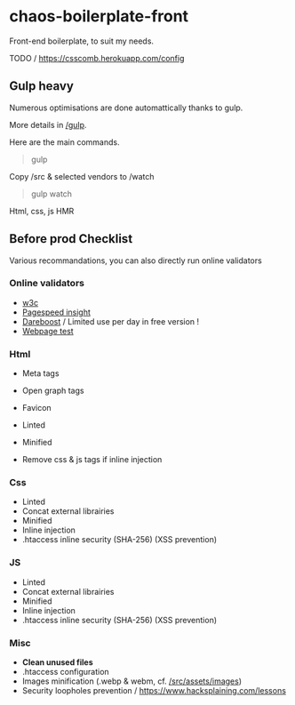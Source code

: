 # chaos-boilerplate-front

Front-end boilerplate, to suit my needs.

TODO / https://csscomb.herokuapp.com/config

## Gulp heavy

Numerous optimisations are done automattically thanks to gulp.

More details in [/gulp](./gulp/).

Here are the main commands.

> gulp

Copy /src & selected vendors to /watch

> gulp watch

Html, css, js HMR


## Before prod Checklist

Various recommandations, you can also directly run online validators

### Online validators

- [w3c](https://validator.w3.org/)
- [Pagespeed insight](https://developers.google.com/speed/pagespeed/insights/)
- [Dareboost](https://www.dareboost.com/fr/) / Limited use per day in free version !
- [Webpage test](https://www.webpagetest.org/)


### Html

- Meta tags
- Open graph tags
- Favicon

- Linted
- Minified
- Remove css & js tags if inline injection


### Css

- Linted
- Concat external librairies
- Minified
- Inline injection
- .htaccess inline security (SHA-256) (XSS prevention)


### JS

- Linted
- Concat external librairies
- Minified
- Inline injection
- .htaccess inline security (SHA-256) (XSS prevention)


### Misc

- **Clean unused files**
- .htaccess configuration
- Images minification (.webp & webm, cf. [/src/assets/images](./src/assets/images/))
- Security loopholes prevention / https://www.hacksplaining.com/lessons
